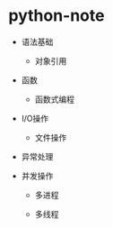 # python-note

- 语法基础

  - 对象引用

- 函数

  - 函数式编程

- I/O操作

  - 文件操作

- 异常处理

- 并发操作

  - 多进程

  - 多线程
